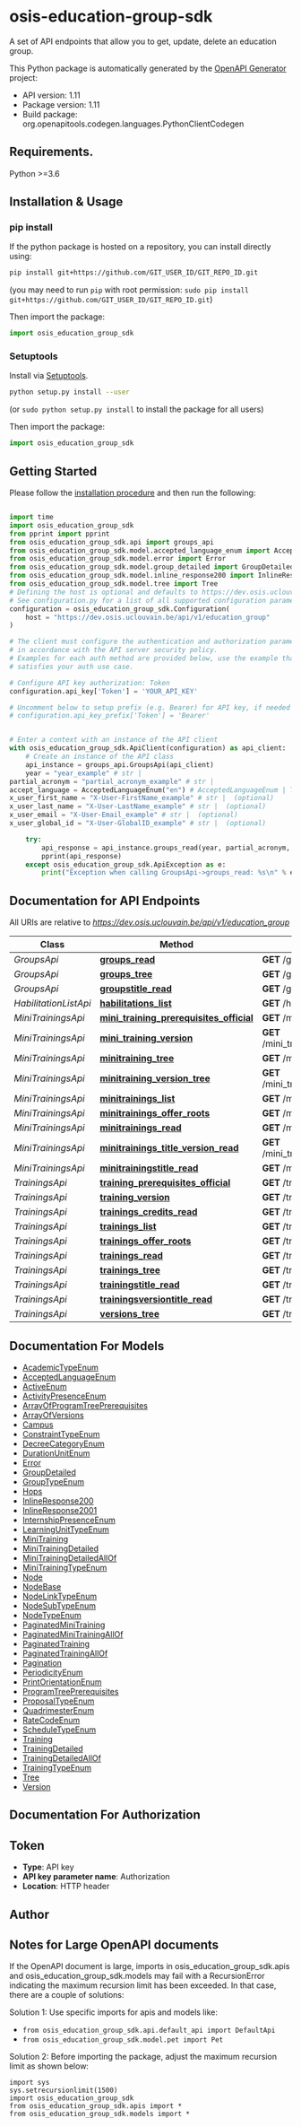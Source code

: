 # osis-education-group-sdk
A set of API endpoints that allow you to get, update, delete an education group.

This Python package is automatically generated by the [OpenAPI Generator](https://openapi-generator.tech) project:

- API version: 1.11
- Package version: 1.11
- Build package: org.openapitools.codegen.languages.PythonClientCodegen

## Requirements.

Python >=3.6

## Installation & Usage
### pip install

If the python package is hosted on a repository, you can install directly using:

```sh
pip install git+https://github.com/GIT_USER_ID/GIT_REPO_ID.git
```
(you may need to run `pip` with root permission: `sudo pip install git+https://github.com/GIT_USER_ID/GIT_REPO_ID.git`)

Then import the package:
```python
import osis_education_group_sdk
```

### Setuptools

Install via [Setuptools](http://pypi.python.org/pypi/setuptools).

```sh
python setup.py install --user
```
(or `sudo python setup.py install` to install the package for all users)

Then import the package:
```python
import osis_education_group_sdk
```

## Getting Started

Please follow the [installation procedure](#installation--usage) and then run the following:

```python

import time
import osis_education_group_sdk
from pprint import pprint
from osis_education_group_sdk.api import groups_api
from osis_education_group_sdk.model.accepted_language_enum import AcceptedLanguageEnum
from osis_education_group_sdk.model.error import Error
from osis_education_group_sdk.model.group_detailed import GroupDetailed
from osis_education_group_sdk.model.inline_response200 import InlineResponse200
from osis_education_group_sdk.model.tree import Tree
# Defining the host is optional and defaults to https://dev.osis.uclouvain.be/api/v1/education_group
# See configuration.py for a list of all supported configuration parameters.
configuration = osis_education_group_sdk.Configuration(
    host = "https://dev.osis.uclouvain.be/api/v1/education_group"
)

# The client must configure the authentication and authorization parameters
# in accordance with the API server security policy.
# Examples for each auth method are provided below, use the example that
# satisfies your auth use case.

# Configure API key authorization: Token
configuration.api_key['Token'] = 'YOUR_API_KEY'

# Uncomment below to setup prefix (e.g. Bearer) for API key, if needed
# configuration.api_key_prefix['Token'] = 'Bearer'


# Enter a context with an instance of the API client
with osis_education_group_sdk.ApiClient(configuration) as api_client:
    # Create an instance of the API class
    api_instance = groups_api.GroupsApi(api_client)
    year = "year_example" # str | 
partial_acronym = "partial_acronym_example" # str | 
accept_language = AcceptedLanguageEnum("en") # AcceptedLanguageEnum | The header advertises which languages the client is able to understand, and which locale variant is preferred. (By languages, we mean natural languages, such as English, and not programming languages.)  (optional)
x_user_first_name = "X-User-FirstName_example" # str |  (optional)
x_user_last_name = "X-User-LastName_example" # str |  (optional)
x_user_email = "X-User-Email_example" # str |  (optional)
x_user_global_id = "X-User-GlobalID_example" # str |  (optional)

    try:
        api_response = api_instance.groups_read(year, partial_acronym, accept_language=accept_language, x_user_first_name=x_user_first_name, x_user_last_name=x_user_last_name, x_user_email=x_user_email, x_user_global_id=x_user_global_id)
        pprint(api_response)
    except osis_education_group_sdk.ApiException as e:
        print("Exception when calling GroupsApi->groups_read: %s\n" % e)
```

## Documentation for API Endpoints

All URIs are relative to *https://dev.osis.uclouvain.be/api/v1/education_group*

Class | Method | HTTP request | Description
------------ | ------------- | ------------- | -------------
*GroupsApi* | [**groups_read**](docs/GroupsApi.md#groups_read) | **GET** /groups/{year}/{partial_acronym} | 
*GroupsApi* | [**groups_tree**](docs/GroupsApi.md#groups_tree) | **GET** /groups/{year}/{partial_acronym}/tree | 
*GroupsApi* | [**groupstitle_read**](docs/GroupsApi.md#groupstitle_read) | **GET** /groups/{year}/{partial_acronym}/title | 
*HabilitationListApi* | [**habilitations_list**](docs/HabilitationListApi.md#habilitations_list) | **GET** /hops/{year} | 
*MiniTrainingsApi* | [**mini_training_prerequisites_official**](docs/MiniTrainingsApi.md#mini_training_prerequisites_official) | **GET** /mini_trainings/{year}/{acronym}/prerequisites | 
*MiniTrainingsApi* | [**mini_training_version**](docs/MiniTrainingsApi.md#mini_training_version) | **GET** /mini_trainings/{year}/{acronym}/versions/{version_name} | 
*MiniTrainingsApi* | [**minitraining_tree**](docs/MiniTrainingsApi.md#minitraining_tree) | **GET** /mini_trainings/{year}/{acronym}/tree | 
*MiniTrainingsApi* | [**minitraining_version_tree**](docs/MiniTrainingsApi.md#minitraining_version_tree) | **GET** /mini_trainings/{year}/{acronym}/versions/{version_name}/tree | 
*MiniTrainingsApi* | [**minitrainings_list**](docs/MiniTrainingsApi.md#minitrainings_list) | **GET** /mini_trainings/ | 
*MiniTrainingsApi* | [**minitrainings_offer_roots**](docs/MiniTrainingsApi.md#minitrainings_offer_roots) | **GET** /mini_trainings/{year}/{acronym}/offer_roots | 
*MiniTrainingsApi* | [**minitrainings_read**](docs/MiniTrainingsApi.md#minitrainings_read) | **GET** /mini_trainings/{year}/{acronym} | 
*MiniTrainingsApi* | [**minitrainings_title_version_read**](docs/MiniTrainingsApi.md#minitrainings_title_version_read) | **GET** /mini_trainings/{year}/{acronym}/versions/{version_name}/title | 
*MiniTrainingsApi* | [**minitrainingstitle_read**](docs/MiniTrainingsApi.md#minitrainingstitle_read) | **GET** /mini_trainings/{year}/{acronym}/title | 
*TrainingsApi* | [**training_prerequisites_official**](docs/TrainingsApi.md#training_prerequisites_official) | **GET** /trainings/{year}/{acronym}/prerequisites | 
*TrainingsApi* | [**training_version**](docs/TrainingsApi.md#training_version) | **GET** /trainings/{year}/{acronym}/versions/{version_name} | 
*TrainingsApi* | [**trainings_credits_read**](docs/TrainingsApi.md#trainings_credits_read) | **GET** /trainings/{year}/{acronym}/credits | 
*TrainingsApi* | [**trainings_list**](docs/TrainingsApi.md#trainings_list) | **GET** /trainings/ | 
*TrainingsApi* | [**trainings_offer_roots**](docs/TrainingsApi.md#trainings_offer_roots) | **GET** /trainings/{year}/{acronym}/offer_roots | 
*TrainingsApi* | [**trainings_read**](docs/TrainingsApi.md#trainings_read) | **GET** /trainings/{year}/{acronym} | 
*TrainingsApi* | [**trainings_tree**](docs/TrainingsApi.md#trainings_tree) | **GET** /trainings/{year}/{acronym}/tree | 
*TrainingsApi* | [**trainingstitle_read**](docs/TrainingsApi.md#trainingstitle_read) | **GET** /trainings/{year}/{acronym}/title | 
*TrainingsApi* | [**trainingsversiontitle_read**](docs/TrainingsApi.md#trainingsversiontitle_read) | **GET** /trainings/{year}/{acronym}/versions/{version_name}/title | 
*TrainingsApi* | [**versions_tree**](docs/TrainingsApi.md#versions_tree) | **GET** /trainings/{year}/{acronym}/versions/{version_name}/tree | 


## Documentation For Models

 - [AcademicTypeEnum](docs/AcademicTypeEnum.md)
 - [AcceptedLanguageEnum](docs/AcceptedLanguageEnum.md)
 - [ActiveEnum](docs/ActiveEnum.md)
 - [ActivityPresenceEnum](docs/ActivityPresenceEnum.md)
 - [ArrayOfProgramTreePrerequisites](docs/ArrayOfProgramTreePrerequisites.md)
 - [ArrayOfVersions](docs/ArrayOfVersions.md)
 - [Campus](docs/Campus.md)
 - [ConstraintTypeEnum](docs/ConstraintTypeEnum.md)
 - [DecreeCategoryEnum](docs/DecreeCategoryEnum.md)
 - [DurationUnitEnum](docs/DurationUnitEnum.md)
 - [Error](docs/Error.md)
 - [GroupDetailed](docs/GroupDetailed.md)
 - [GroupTypeEnum](docs/GroupTypeEnum.md)
 - [Hops](docs/Hops.md)
 - [InlineResponse200](docs/InlineResponse200.md)
 - [InlineResponse2001](docs/InlineResponse2001.md)
 - [InternshipPresenceEnum](docs/InternshipPresenceEnum.md)
 - [LearningUnitTypeEnum](docs/LearningUnitTypeEnum.md)
 - [MiniTraining](docs/MiniTraining.md)
 - [MiniTrainingDetailed](docs/MiniTrainingDetailed.md)
 - [MiniTrainingDetailedAllOf](docs/MiniTrainingDetailedAllOf.md)
 - [MiniTrainingTypeEnum](docs/MiniTrainingTypeEnum.md)
 - [Node](docs/Node.md)
 - [NodeBase](docs/NodeBase.md)
 - [NodeLinkTypeEnum](docs/NodeLinkTypeEnum.md)
 - [NodeSubTypeEnum](docs/NodeSubTypeEnum.md)
 - [NodeTypeEnum](docs/NodeTypeEnum.md)
 - [PaginatedMiniTraining](docs/PaginatedMiniTraining.md)
 - [PaginatedMiniTrainingAllOf](docs/PaginatedMiniTrainingAllOf.md)
 - [PaginatedTraining](docs/PaginatedTraining.md)
 - [PaginatedTrainingAllOf](docs/PaginatedTrainingAllOf.md)
 - [Pagination](docs/Pagination.md)
 - [PeriodicityEnum](docs/PeriodicityEnum.md)
 - [PrintOrientationEnum](docs/PrintOrientationEnum.md)
 - [ProgramTreePrerequisites](docs/ProgramTreePrerequisites.md)
 - [ProposalTypeEnum](docs/ProposalTypeEnum.md)
 - [QuadrimesterEnum](docs/QuadrimesterEnum.md)
 - [RateCodeEnum](docs/RateCodeEnum.md)
 - [ScheduleTypeEnum](docs/ScheduleTypeEnum.md)
 - [Training](docs/Training.md)
 - [TrainingDetailed](docs/TrainingDetailed.md)
 - [TrainingDetailedAllOf](docs/TrainingDetailedAllOf.md)
 - [TrainingTypeEnum](docs/TrainingTypeEnum.md)
 - [Tree](docs/Tree.md)
 - [Version](docs/Version.md)


## Documentation For Authorization


## Token

- **Type**: API key
- **API key parameter name**: Authorization
- **Location**: HTTP header


## Author




## Notes for Large OpenAPI documents
If the OpenAPI document is large, imports in osis_education_group_sdk.apis and osis_education_group_sdk.models may fail with a
RecursionError indicating the maximum recursion limit has been exceeded. In that case, there are a couple of solutions:

Solution 1:
Use specific imports for apis and models like:
- `from osis_education_group_sdk.api.default_api import DefaultApi`
- `from osis_education_group_sdk.model.pet import Pet`

Solution 2:
Before importing the package, adjust the maximum recursion limit as shown below:
```
import sys
sys.setrecursionlimit(1500)
import osis_education_group_sdk
from osis_education_group_sdk.apis import *
from osis_education_group_sdk.models import *
```

